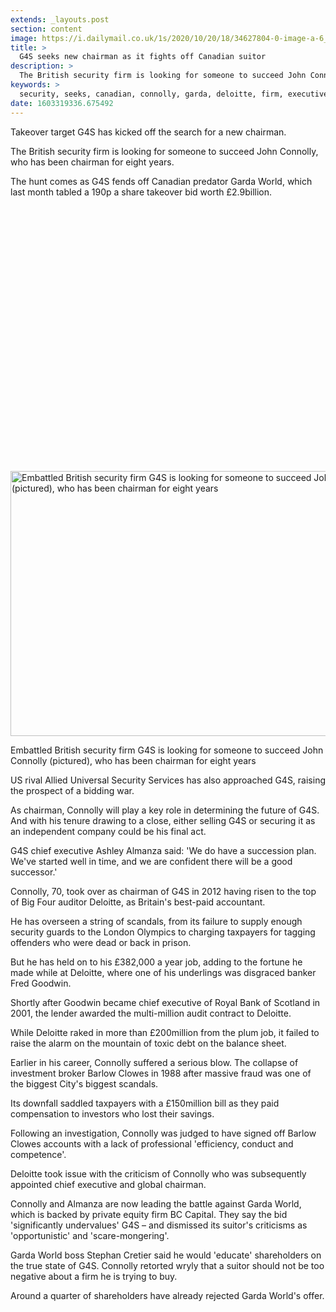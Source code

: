 ```yaml
--- 
extends: _layouts.post 
section: content 
image: https://i.dailymail.co.uk/1s/2020/10/20/18/34627804-0-image-a-6_1603213814494.jpg 
title: > 
  G4S seeks new chairman as it fights off Canadian suitor 
description: > 
  The British security firm is looking for someone to succeed John Connolly, who has been chairman for eight years.The hunt comes as G4S fends off Canadian predator Garda World, which last month tabled a 190p a share takeover bid worth £2.9billion.As chairman, Connolly will play a key role in determining the future of G4S.G4S chief executive Ashley Almanza said: 'We do have a succession plan.Garda World boss Stephan Cretier said he would 'educate' shareholders on the true state of G4S. 
keywords: > 
  security, seeks, canadian, connolly, garda, deloitte, firm, executive, chief, world, chairman, suitor, fights, g4s 
date: 1603319336.675492 
--- 
```

<div><p class="mol-para-with-font">Takeover target G4S has kicked off the search for a new chairman.</p><p class="mol-para-with-font">The British security firm is looking for someone to succeed John Connolly, who has been chairman for eight years.</p><p class="mol-para-with-font">The hunt comes as G4S fends off Canadian predator Garda World, which last month tabled a 190p a share takeover bid worth &#163;2.9billion.</p><img id="i-38bdf6b2f1b600c8" src="data:image/gif;base64,R0lGODlhAQABAIAAAAAAAP///yH5BAEAAAAALAAAAAABAAEAAAIBRAA7" height="424" width="634" alt="Embattled British security firm G4S is looking for someone to succeed John Connolly (pictured), who has been chairman for eight years" class="blkBorder img-share">  <img id="i-38bdf6b2f1b600c8" src="https://i.dailymail.co.uk/1s/2020/10/20/18/34627804-8860455-Embattled_British_security_firm_G4S_is_looking_for_someone_to_su-m-2_1603213784368.jpg" height="424" width="634" alt="Embattled British security firm G4S is looking for someone to succeed John Connolly (pictured), who has been chairman for eight years" class="blkBorder img-share">  <p class="imageCaption">Embattled British security firm G4S is looking for someone to succeed John Connolly (pictured), who has been chairman for eight years</p><p class="mol-para-with-font">US rival Allied Universal Security Services has also approached G4S, raising the prospect of a bidding war.&#160;</p><p class="mol-para-with-font">As chairman, Connolly will play a key role in determining the future of G4S. And with his tenure drawing to a close, either selling G4S or securing it as an independent company could be his final act.</p><p class="mol-para-with-font">G4S chief executive Ashley Almanza said: 'We do have a succession plan. We've started well in time, and we are confident there will be a good successor.'&#160;</p><p class="mol-para-with-font">Connolly, 70, took over as chairman of G4S in 2012 having risen to the top of Big Four auditor Deloitte, as Britain's best-paid accountant.</p><p class="mol-para-with-font">He has overseen a string of scandals, from its failure to supply enough security guards to the London Olympics to charging taxpayers for tagging offenders who were dead or back in prison.</p><p class="mol-para-with-font">But he has held on to his &#163;382,000 a year job, adding to the fortune he made while at Deloitte, where one of his underlings was disgraced banker Fred Goodwin.</p><p class="mol-para-with-font">Shortly after Goodwin became chief executive of Royal Bank of Scotland in 2001, the lender awarded the multi-million audit contract to Deloitte.</p><p class="money item html_snippet module">  </p> <p class="mol-para-with-font">While Deloitte raked in more than &#163;200million from the plum job, it failed to raise the alarm on the mountain of toxic debt on the balance sheet.</p><p class="mol-para-with-font">Earlier in his career, Connolly suffered a serious blow. The collapse of investment broker Barlow Clowes in 1988 after massive fraud was one of the biggest City's biggest scandals.&#160;</p><p class="mol-para-with-font">Its downfall saddled taxpayers with a &#163;150million bill as they paid compensation to investors who lost their savings.</p><p class="mol-para-with-font">Following an investigation, Connolly was judged to have signed off Barlow Clowes accounts with a lack of professional 'efficiency, conduct and competence'.</p><p class="mol-para-with-font">Deloitte took issue with the criticism of Connolly who was subsequently appointed chief executive and global chairman.</p><p class="mol-para-with-font">Connolly and Almanza are now leading the battle against Garda World, which is backed by private equity firm BC Capital. They say the bid 'significantly undervalues' G4S &#8211; and dismissed its suitor's criticisms as 'opportunistic' and 'scare-mongering'.</p><p class="mol-para-with-font">Garda World boss Stephan Cretier said he would 'educate' shareholders on the true state of G4S. Connolly retorted wryly that a suitor should not be too negative about a firm he is trying to buy.</p><p class="mol-para-with-font">Around a quarter of shareholders have already rejected Garda World's offer.</p></div>